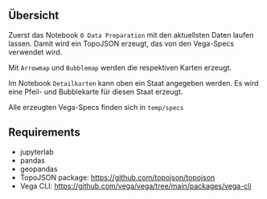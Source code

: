 ## Übersicht

Zuerst das Notebook `0 Data Preparation` mit den aktuellsten Daten laufen lassen. Damit wird ein TopoJSON erzeugt, das von den Vega-Specs verwendet wird.

Mit `Arrowmap` und `Bubblemap` werden die respektiven Karten erzeugt.

Im Notebook `Detailkarten` kann oben ein Staat angegeben werden. Es wird eine Pfeil- und Bubblekarte für diesen Staat erzeugt.

Alle erzeugten Vega-Specs finden sich in `temp/specs`


## Requirements

-   jupyterlab
-   pandas
-   geopandas
-   TopoJSON package: https://github.com/topojson/topojson
-   Vega CLI: https://github.com/vega/vega/tree/main/packages/vega-cli

